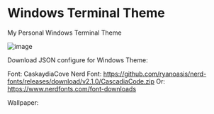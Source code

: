 # Windows Terminal Theme
My Personal Windows Terminal Theme

![image](https://user-images.githubusercontent.com/34577818/170386577-12ff3f2f-9120-4bdd-ac91-17d93bb2fda9.png)

Download JSON configure for Windows Theme: 

Font: CaskaydiaCove Nerd Font: https://github.com/ryanoasis/nerd-fonts/releases/download/v2.1.0/CascadiaCode.zip
Or: https://www.nerdfonts.com/font-downloads

Wallpaper: 
